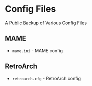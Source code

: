 # Config Files

A Public Backup of Various Config Files

## MAME

- `mame.ini` - MAME config


## RetroArch

- `retroarch.cfg` - RetroArch config 
